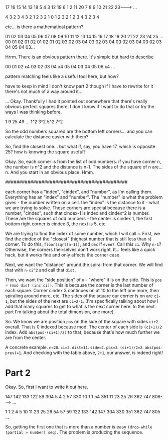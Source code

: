 17  16  15  14  13
18   5   4   3  12
19   6   1   2  11
20   7   8   9  10
21  22  23---> ...

4 3 2 3 4
3 2 1 2 3
2 1 0 1 2
3 2 1 2 3
4 3 2 3 4

etc...
is there a mathematical pattern?

01 02 03 04 05 06 07 08 09 10 11 12 13 14 15 16 17 18 19 20 21 22 23 24 25 ...
00 01 02 01 02 01 02 01 02 03 02 03 04 03 02 03 04 03 02 03 04 03 02 03 04 05 04 03...

Hrrm. There is an obvious pattern there.
It's simple but hard to describe

00
01 02 x4
03 02 03 04 x4
05 04 03 04 05 06 x4 ...

pattern matching feels like a useful tool here, but how?

have to keep in mind I don't know part 2
though if I have to rewrite for it there's not much of a way around it...

... Okay. Thankfully I had it pointed out somewhere that there's really obvious perfect squares there. I don't know if I want to do that or try the ways I was thinking before.

1   9   25  49  ...
1^2 3^2 5^2 7^2

So the odd numbers squared are the bottom left corners... and you can calculate the distance easier with them?

So, find the closest one... but what if, say, you have 17, which is opposite 25? how is knowing the square useful?

Okay. So, each corner is from the list of odd numbers. if you have corner n, the number is n^2 and the distance is n-1.
The sides of the square of n are... n. And you start in an obvious place. Hmm.

############################################

each corner has a "index", "cindex", and "number", as I'm calling them. Everything has an "index" and "number". The "number" is what the problem gives - the number written on a cell. the "index" is the distance to it - what we are trying to solve. These corners are special because there is a number, "cindex", such that cindex-1 is index and cindex^2 is number. These are the squares of odd numbers - the center is cindex 1, the first bottom right corner is cindex 3, the next is 5, etc.

We are trying to find the index of some number, which I will call `n`. First, we find the cindex of the "closest" (highest number that is still less than `n`) corner. To do this, `floor(sqrt(n-1))`, and `dec` if `even?`. Call this `ci`. Why `n-1`? Otherwise, the corners theirselves don't work right. It... feels like a quick hack, but it works fine and only affects the corner case.

Next, we want the "distance" around the spiral from that corner. We will find that with `n-ci^2` and call that `dist`.

Then, we want the "side position" of `n` - "where" it is on the side. This is `pos` = `(mod dist (inc ci))`. This is because the corner is the last number of each square. Corner cindex 3 continues on at 10 to the left one more, then spiraling around more, etc. The sides of the square our corner is on are `ci-1`, but the sides of the next are `ci+2-1`. (I'm specifically talking about how I add that many squares to get to what is the next corner here. In the next part I'm talking about the total dimension, one more).

So. We know we are position `pos` on the side of the square with sides `ci+2` overall. That is 0 indexed because mod. The center of each side is `(ci+1)/2` index. Add `abs(pos-(ci+1)/2)` to that, because that's how much further we are from the center.

A concrete example. `n=20`. `ci=3`. `dist=11`. `side=2`. `pos=3`. `(ci+1)/2=2`. `abs(pos-prev)=1`. And checking with the table above, `2+1`, our answer, is indeed right!

# Part 2

Okay. So, first I want to write it out here.

147  142  133  122   59
304    5    4    2   57
330   10    1    1   54
351   11   23   25   26
362  747  806--->   ...

1 1 2 4 5 10 11 23 25 26 54 57 59 122 133 142 147 304 330 351 362 747 805 ...

So, getting the first one that is more than a number is easy `(drop-while (partial > number) seq)`. The problem is producing the sequence.


